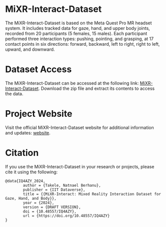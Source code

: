 # MiXR-Interact-Dataset

The MiXR-Interact-Dataset is based on the Meta Quest Pro MR headset system. It includes tracked data for gaze, hand, and upper body joints, recorded from 20 participants (5 females, 15 males). Each participant performed three interaction types: pushing, pointing, and grasping, at 17 contact points in six directions: forward, backward, left to right, right to left, upward, and downward.

# Dataset Access

The MiXR-Interact-Dataset can be accessed at the following link: [MiXR-Interact-Dataset](https://drive.google.com/drive/folders/1NniCsN0xz71AxDFNI9TFyD5djv7o_1cd?usp=sharing). Download the zip file and extract its contents to access the data.

# Project Website

Visit the official MiXR-Interact-Dataset website for additional information and updates: [website](https://natnaelb7.github.io/MiXR-Interact-Dataset/).

# Citation

If you use the MiXR-Interact-Dataset in your research or projects, please cite it using the following:

```
@data{IQ4AZY_2024,
        author = {Takele, Natnael Berhanu},
        publisher = {IIT Dataverse},
        title = {{MiXR-Interact: Mixed Reality Interaction Dataset for Gaze, Hand, and Body}},
        year = {2024},
        version = {DRAFT VERSION},
        doi = {10.48557/IQ4AZY},
        url = {https://doi.org/10.48557/IQ4AZY}
}
```

